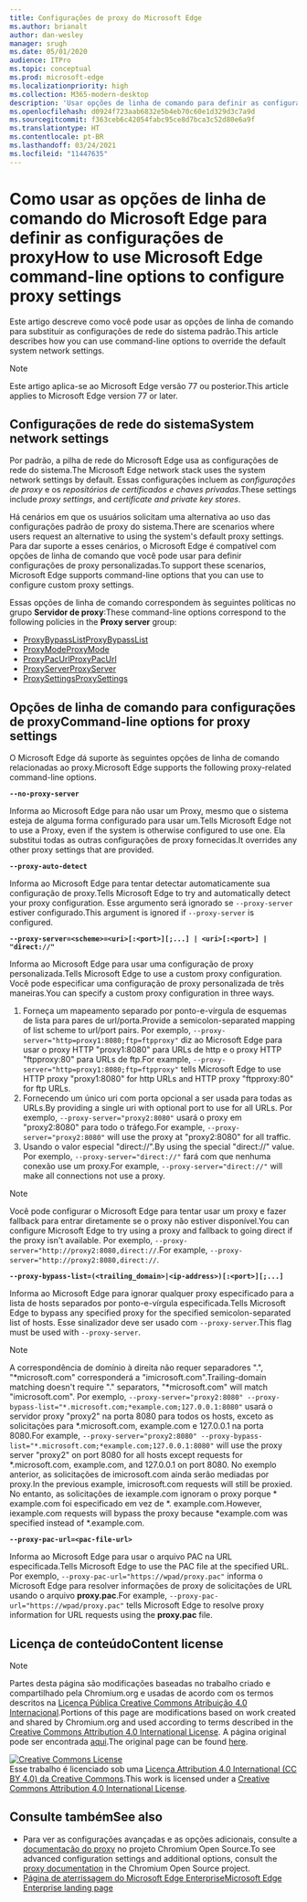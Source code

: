 ```yaml
---
title: Configurações de proxy do Microsoft Edge
ms.author: brianalt
author: dan-wesley
manager: srugh
ms.date: 05/01/2020
audience: ITPro
ms.topic: conceptual
ms.prod: microsoft-edge
ms.localizationpriority: high
ms.collection: M365-modern-desktop
description: 'Usar opções de linha de comando para definir as configurações de proxy '
ms.openlocfilehash: d0924f723aab6832e5b4eb70c60e1d329d3c7a9d
ms.sourcegitcommit: f363ceb6c42054fabc95ce8d7bca3c52d80e6a9f
ms.translationtype: HT
ms.contentlocale: pt-BR
ms.lasthandoff: 03/24/2021
ms.locfileid: "11447635"
---
```

# <a name="how-to-use-microsoft-edge-command-line-options-to-configure-proxy-settings"></a><span data-ttu-id="c61e1-103">Como usar as opções de linha de comando do Microsoft Edge para definir as configurações de proxy</span><span class="sxs-lookup"><span data-stu-id="c61e1-103">How to use Microsoft Edge command-line options to configure proxy settings</span></span>

<span data-ttu-id="c61e1-104">Este artigo descreve como você pode usar as opções de linha de comando para substituir as configurações de rede do sistema padrão.</span><span class="sxs-lookup"><span data-stu-id="c61e1-104">This article describes how you can use command-line options to override the default system network settings.</span></span>

>[!NOTE]
><span data-ttu-id="c61e1-105">Este artigo aplica-se ao Microsoft Edge versão 77 ou posterior.</span><span class="sxs-lookup"><span data-stu-id="c61e1-105">This article applies to Microsoft Edge version 77 or later.</span></span>

## <a name="system-network-settings"></a><span data-ttu-id="c61e1-106">Configurações de rede do sistema</span><span class="sxs-lookup"><span data-stu-id="c61e1-106">System network settings</span></span>

<span data-ttu-id="c61e1-107">Por padrão, a pilha de rede do Microsoft Edge usa as configurações de rede do sistema.</span><span class="sxs-lookup"><span data-stu-id="c61e1-107">The Microsoft Edge network stack uses the system network settings by default.</span></span> <span data-ttu-id="c61e1-108">Essas configurações incluem as *configurações de proxy* e os *repositórios de certificados e chaves privadas*.</span><span class="sxs-lookup"><span data-stu-id="c61e1-108">These settings include *proxy settings*, and *certificate and private key stores*.</span></span>

<span data-ttu-id="c61e1-109">Há cenários em que os usuários solicitam uma alternativa ao uso das configurações padrão de proxy do sistema.</span><span class="sxs-lookup"><span data-stu-id="c61e1-109">There are scenarios where users request an alternative to using the system's default proxy settings.</span></span> <span data-ttu-id="c61e1-110">Para dar suporte a esses cenários, o Microsoft Edge é compatível com opções de linha de comando que você pode usar para definir configurações de proxy personalizadas.</span><span class="sxs-lookup"><span data-stu-id="c61e1-110">To support these scenarios, Microsoft Edge supports command-line options that you can use to configure custom proxy settings.</span></span>

<span data-ttu-id="c61e1-111">Essas opções de linha de comando correspondem às seguintes políticas no grupo **Servidor de proxy**:</span><span class="sxs-lookup"><span data-stu-id="c61e1-111">These command-line options correspond to the following policies in the **Proxy server** group:</span></span>

- [<span data-ttu-id="c61e1-112">ProxyBypassList</span><span class="sxs-lookup"><span data-stu-id="c61e1-112">ProxyBypassList</span></span>](./microsoft-edge-policies.md#proxybypasslist)
- [<span data-ttu-id="c61e1-113">ProxyMode</span><span class="sxs-lookup"><span data-stu-id="c61e1-113">ProxyMode</span></span>](./microsoft-edge-policies.md#proxymode)
- [<span data-ttu-id="c61e1-114">ProxyPacUrl</span><span class="sxs-lookup"><span data-stu-id="c61e1-114">ProxyPacUrl</span></span>](./microsoft-edge-policies.md#proxypacurl)
- [<span data-ttu-id="c61e1-115">ProxyServer</span><span class="sxs-lookup"><span data-stu-id="c61e1-115">ProxyServer</span></span>](./microsoft-edge-policies.md#proxyserver)
- [<span data-ttu-id="c61e1-116">ProxySettings</span><span class="sxs-lookup"><span data-stu-id="c61e1-116">ProxySettings</span></span>](./microsoft-edge-policies.md#proxysettings)

## <a name="command-line-options-for-proxy-settings"></a><span data-ttu-id="c61e1-117">Opções de linha de comando para configurações de proxy</span><span class="sxs-lookup"><span data-stu-id="c61e1-117">Command-line options for proxy settings</span></span>

<span data-ttu-id="c61e1-118">O Microsoft Edge dá suporte às seguintes opções de linha de comando relacionadas ao proxy.</span><span class="sxs-lookup"><span data-stu-id="c61e1-118">Microsoft Edge supports the following proxy-related command-line options.</span></span>

 **`--no-proxy-server`**
 
<span data-ttu-id="c61e1-119">Informa ao Microsoft Edge para não usar um Proxy, mesmo que o sistema esteja de alguma forma configurado para usar um.</span><span class="sxs-lookup"><span data-stu-id="c61e1-119">Tells Microsoft Edge not to use a Proxy, even if the system is otherwise configured to use one.</span></span> <span data-ttu-id="c61e1-120">Ela substitui todas as outras configurações de proxy fornecidas.</span><span class="sxs-lookup"><span data-stu-id="c61e1-120">It overrides any other proxy settings that are provided.</span></span>

**`--proxy-auto-detect`**

<span data-ttu-id="c61e1-121">Informa ao Microsoft Edge para tentar detectar automaticamente sua configuração de proxy.</span><span class="sxs-lookup"><span data-stu-id="c61e1-121">Tells Microsoft Edge to try and automatically detect your proxy configuration.</span></span> <span data-ttu-id="c61e1-122">Esse argumento será ignorado se `--proxy-server` estiver configurado.</span><span class="sxs-lookup"><span data-stu-id="c61e1-122">This argument is ignored if `--proxy-server` is configured.</span></span>

**`--proxy-server=<scheme>=<uri>[:<port>][;...] | <uri>[:<port>] | "direct://"`**

<span data-ttu-id="c61e1-123">Informa ao Microsoft Edge para usar uma configuração de proxy personalizada.</span><span class="sxs-lookup"><span data-stu-id="c61e1-123">Tells Microsoft Edge to use a custom proxy configuration.</span></span> <span data-ttu-id="c61e1-124">Você pode especificar uma configuração de proxy personalizada de três maneiras.</span><span class="sxs-lookup"><span data-stu-id="c61e1-124">You can specify a custom proxy configuration in three ways.</span></span>

1. <span data-ttu-id="c61e1-125">Forneça um mapeamento separado por ponto-e-vírgula de esquemas de lista para pares de url/porta.</span><span class="sxs-lookup"><span data-stu-id="c61e1-125">Provide a semicolon-separated mapping of list scheme to url/port pairs.</span></span> <span data-ttu-id="c61e1-126">Por exemplo, `--proxy-server="http=proxy1:8080;ftp=ftpproxy"` diz ao Microsoft Edge para usar o proxy HTTP "proxy1:8080" para URLs de http e o proxy HTTP "ftpproxy:80" para URLs de ftp.</span><span class="sxs-lookup"><span data-stu-id="c61e1-126">For example, `--proxy-server="http=proxy1:8080;ftp=ftpproxy"` tells Microsoft Edge to use HTTP proxy "proxy1:8080" for http URLs and HTTP proxy "ftpproxy:80" for ftp URLs.</span></span>
2. <span data-ttu-id="c61e1-127">Fornecendo um único uri com porta opcional a ser usada para todas as URLs.</span><span class="sxs-lookup"><span data-stu-id="c61e1-127">By providing a single uri with optional port to use for all URLs.</span></span> <span data-ttu-id="c61e1-128">Por exemplo, `--proxy-server="proxy2:8080"` usará o proxy em "proxy2:8080" para todo o tráfego.</span><span class="sxs-lookup"><span data-stu-id="c61e1-128">For example, `--proxy-server="proxy2:8080"` will use the proxy at "proxy2:8080" for all traffic.</span></span>
3. <span data-ttu-id="c61e1-129">Usando o valor especial "direct://".</span><span class="sxs-lookup"><span data-stu-id="c61e1-129">By using the special "direct://" value.</span></span> <span data-ttu-id="c61e1-130">Por exemplo, `--proxy-server="direct://"` fará com que nenhuma conexão use um proxy.</span><span class="sxs-lookup"><span data-stu-id="c61e1-130">For example, `--proxy-server="direct://"` will make all connections not use a proxy.</span></span> 

>[!NOTE]
><span data-ttu-id="c61e1-131">Você pode configurar o Microsoft Edge para tentar usar um proxy e fazer fallback para entrar diretamente se o proxy não estiver disponível.</span><span class="sxs-lookup"><span data-stu-id="c61e1-131">You can configure Microsoft Edge to try using a proxy and fallback to going direct if the proxy isn't available.</span></span> <span data-ttu-id="c61e1-132">Por exemplo, `--proxy-server="http://proxy2:8080,direct://`.</span><span class="sxs-lookup"><span data-stu-id="c61e1-132">For example, `--proxy-server="http://proxy2:8080,direct://`.</span></span>

**`--proxy-bypass-list=(<trailing_domain>|<ip-address>)[:<port>][;...]`**

<span data-ttu-id="c61e1-133">Informa ao Microsoft Edge para ignorar qualquer proxy especificado para a lista de hosts separados por ponto-e-vírgula especificada.</span><span class="sxs-lookup"><span data-stu-id="c61e1-133">Tells Microsoft Edge to bypass any specified proxy for the specified semicolon-separated list of hosts.</span></span> <span data-ttu-id="c61e1-134">Esse sinalizador deve ser usado com `--proxy-server`.</span><span class="sxs-lookup"><span data-stu-id="c61e1-134">This flag must be used with `--proxy-server`.</span></span>

>[!NOTE]
><span data-ttu-id="c61e1-135">A correspondência de domínio à direita não requer separadores ".", "\*microsoft.com" corresponderá a "imicrosoft.com".</span><span class="sxs-lookup"><span data-stu-id="c61e1-135">Trailing-domain matching doesn't require "." separators, "\*microsoft.com" will match "imicrosoft.com".</span></span> <span data-ttu-id="c61e1-136">Por exemplo, `--proxy-server="proxy2:8080" --proxy-bypass-list="*.microsoft.com;*example.com;127.0.0.1:8080"` usará o servidor proxy "proxy2" na porta 8080 para todos os hosts, exceto as solicitações para \*.microsoft.com, example.com e 127.0.0.1 na porta 8080.</span><span class="sxs-lookup"><span data-stu-id="c61e1-136">For example, `--proxy-server="proxy2:8080" --proxy-bypass-list="*.microsoft.com;*example.com;127.0.0.1:8080"` will use the proxy server "proxy2" on port 8080 for all hosts except requests for \*.microsoft.com, example.com, and 127.0.0.1 on port 8080.</span></span> <span data-ttu-id="c61e1-137">No exemplo anterior, as solicitações de imicrosoft.com ainda serão mediadas por proxy.</span><span class="sxs-lookup"><span data-stu-id="c61e1-137">In the previous example, imicrosoft.com requests will still be proxied.</span></span> <span data-ttu-id="c61e1-138">No entanto, as solicitações de iexample.com ignoram o proxy porque \* example.com foi especificado em vez de \*. example.com.</span><span class="sxs-lookup"><span data-stu-id="c61e1-138">However, iexample.com requests will bypass the proxy because \*example.com was specified instead of \*.example.com.</span></span>

**`--proxy-pac-url=<pac-file-url>`**

<span data-ttu-id="c61e1-139">Informa ao Microsoft Edge para usar o arquivo PAC na URL especificada.</span><span class="sxs-lookup"><span data-stu-id="c61e1-139">Tells Microsoft Edge to use the PAC file at the specified URL.</span></span> <span data-ttu-id="c61e1-140">Por exemplo, `--proxy-pac-url="https://wpad/proxy.pac"` informa o Microsoft Edge para resolver informações de proxy de solicitações de URL usando o arquivo **proxy.pac**.</span><span class="sxs-lookup"><span data-stu-id="c61e1-140">For example, `--proxy-pac-url="https://wpad/proxy.pac"` tells Microsoft Edge to resolve proxy information for URL requests using the **proxy.pac** file.</span></span>

## <a name="content-license"></a><span data-ttu-id="c61e1-141">Licença de conteúdo</span><span class="sxs-lookup"><span data-stu-id="c61e1-141">Content license</span></span>

> [!NOTE]
> <span data-ttu-id="c61e1-142">Partes desta página são modificações baseadas no trabalho criado e compartilhado pela Chromium.org e usadas de acordo com os termos descritos na [Licença Pública Creative Commons Atribuição 4.0 Internacional](http://creativecommons.org/licenses/by/4.0/).</span><span class="sxs-lookup"><span data-stu-id="c61e1-142">Portions of this page are modifications based on work created and shared by Chromium.org and used according to terms described in the [Creative Commons Attribution 4.0 International License](http://creativecommons.org/licenses/by/4.0/).</span></span> <span data-ttu-id="c61e1-143">A página original pode ser encontrada [aqui](https://www.chromium.org/developers/design-documents/network-settings#TOC-Command-line-options-for-proxy-sett).</span><span class="sxs-lookup"><span data-stu-id="c61e1-143">The original page can be found [here](https://www.chromium.org/developers/design-documents/network-settings#TOC-Command-line-options-for-proxy-sett).</span></span>
  
<a rel="license" href="http://creativecommons.org/licenses/by/4.0/"><img alt="Creative Commons License" style="border-width:0" src="https://i.creativecommons.org/l/by/4.0/88x31.png" /></a><br /><span data-ttu-id="c61e1-144">Esse trabalho é licenciado sob uma <a rel="license" href="http://creativecommons.org/licenses/by/4.0/">Licença Attribution 4.0 International (CC BY 4.0) da Creative Commons</a>.</span><span class="sxs-lookup"><span data-stu-id="c61e1-144">This work is licensed under a <a rel="license" href="http://creativecommons.org/licenses/by/4.0/">Creative Commons Attribution 4.0 International License</a>.</span></span>

## <a name="see-also"></a><span data-ttu-id="c61e1-145">Consulte também</span><span class="sxs-lookup"><span data-stu-id="c61e1-145">See also</span></span>

- <span data-ttu-id="c61e1-146">Para ver as configurações avançadas e as opções adicionais, consulte a [documentação do proxy](https://chromium.googlesource.com/chromium/src/+/HEAD/net/docs/proxy.md) no projeto Chromium Open Source.</span><span class="sxs-lookup"><span data-stu-id="c61e1-146">To see advanced configuration settings and additional options, consult the [proxy documentation](https://chromium.googlesource.com/chromium/src/+/HEAD/net/docs/proxy.md) in the Chromium Open Source project.</span></span>
- [<span data-ttu-id="c61e1-147">Página de aterrissagem do Microsoft Edge Enterprise</span><span class="sxs-lookup"><span data-stu-id="c61e1-147">Microsoft Edge Enterprise landing page</span></span>](https://aka.ms/EdgeEnterprise)